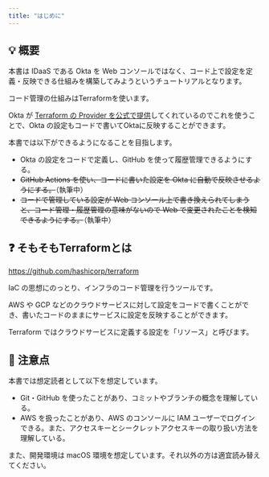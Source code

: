 ```yaml
---
title: "はじめに"
---
```


## 💡 概要

本書は IDaaS である Okta を Web コンソールではなく、コード上で設定を定義・反映できる仕組みを構築してみようというチュートリアルとなります。

コード管理の仕組みはTerraformを使います。

Okta が [Terraform の Provider を公式で提供](https://registry.terraform.io/providers/okta/okta/latest/docs)してくれているのでこれを使うことで、Okta の設定もコードで書いてOktaに反映することができます。

本書では以下ができるようになることを目指します。

- Okta の設定をコードで定義し、GitHub を使って履歴管理できるようにする。
- ~~GitHub Actions を使い、コードに書いた設定を Okta に自動で反映させるようにする。~~（執筆中）
- ~~コードで管理している設定が Web コンソール上で書き換えられてしまうと、コード管理・履歴管理の意味がないので Web で変更されたことを検知できるようにする。~~（執筆中）

## ❓ そもそもTerraformとは

<https://github.com/hashicorp/terraform>

IaC の思想にのっとり、インフラのコード管理を行うツールです。

AWS や GCP などのクラウドサービスに対して設定をコードで書くことができ、書いたコードのままにサービスに設定を反映することができます。

Terraform ではクラウドサービスに定義する設定を「リソース」と呼びます。

## 🙋 注意点

本書では想定読者として以下を想定しています。

- Git・GitHub を使ったことがあり、コミットやブランチの概念を理解している。
- AWS を扱ったことがあり、AWS のコンソールに IAM ユーザーでログインできる。また、アクセスキーとシークレットアクセスキーの取り扱い方法を理解している。

また、開発環境は macOS 環境を想定しています。それ以外の方は適宜読み替えてください。
